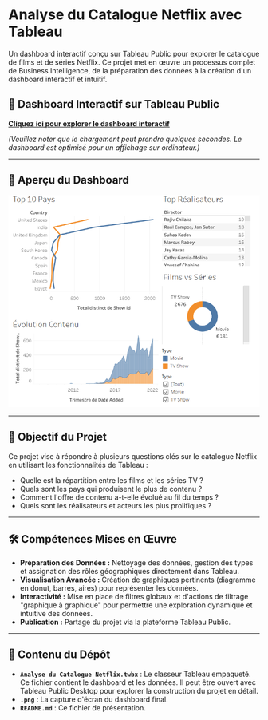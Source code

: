 # Analyse du Catalogue Netflix avec Tableau

Un dashboard interactif conçu sur Tableau Public pour explorer le catalogue de films et de séries Netflix. Ce projet met en œuvre un processus complet de Business Intelligence, de la préparation des données à la création d'un dashboard interactif et intuitif.

## 🚀 Dashboard Interactif sur Tableau Public

**[Cliquez ici pour explorer le dashboard interactif]([https://public.tableau.com/app/profile/jacques.wu/viz/AnalyseduCatalogueNetflix/Tableaudebord1?publish=yes])**

*(Veuillez noter que le chargement peut prendre quelques secondes. Le dashboard est optimisé pour un affichage sur ordinateur.)*

---

## 📸 Aperçu du Dashboard

![Aperçu du Dashboard Netflix](Dashboard_Netflix.png)

---

## 🎯 Objectif du Projet

Ce projet vise à répondre à plusieurs questions clés sur le catalogue Netflix en utilisant les fonctionnalités de Tableau :
*   Quelle est la répartition entre les films et les séries TV ?
*   Quels sont les pays qui produisent le plus de contenu ?
*   Comment l'offre de contenu a-t-elle évolué au fil du temps ?
*   Quels sont les réalisateurs et acteurs les plus prolifiques ?

---

## 🛠️ Compétences Mises en Œuvre

*   **Préparation des Données :** Nettoyage des données, gestion des types et assignation des rôles géographiques directement dans Tableau.
*   **Visualisation Avancée :** Création de graphiques pertinents (diagramme en donut, barres, aires) pour représenter les données.
*   **Interactivité :** Mise en place de filtres globaux et d'actions de filtrage "graphique à graphique" pour permettre une exploration dynamique et intuitive des données.
*   **Publication :** Partage du projet via la plateforme Tableau Public.

---

## 📂 Contenu du Dépôt

*   **`Analyse du Catalogue Netflix.twbx`** : Le classeur Tableau empaqueté. Ce fichier contient le dashboard et les données. Il peut être ouvert avec Tableau Public Desktop pour explorer la construction du projet en détail.
*   **`.png`** : La capture d'écran du dashboard final.
*   **`README.md`** : Ce fichier de présentation.
